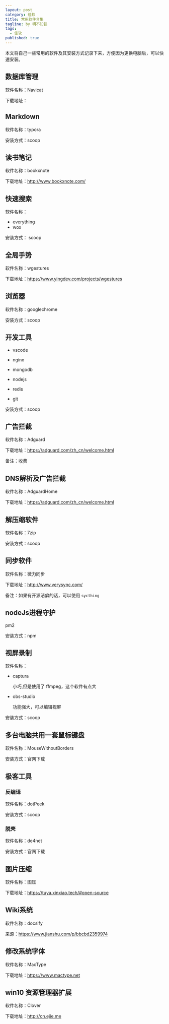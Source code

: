 ```yaml
---
layout: post
category: 佳软
title: 常用软件合集
tagline: by 明不知昔
tags: 
  - 佳软
published: true
---
```


本文将自己一些常用的软件及其安装方式记录下来，方便因为更换电脑后，可以快速安装。

<!--more-->

## 数据库管理

软件名称：Navicat

下载地址：

## Markdown

软件名称：typora

安装方式：scoop

## 读书笔记

软件名称：bookxnote

下载地址：http://www.bookxnote.com/

## 快速搜索

软件名称：

- everything
- wox

安装方式： scoop

## 全局手势

软件名称：wgestures

下载地址：https://www.yingdev.com/projects/wgestures

## 浏览器

软件名称：googlechrome

安装方式：scoop

## 开发工具

- vscode

- nginx

- mongodb
- nodejs

- redis

- git

安装方式：scoop

## 广告拦截

软件名称：Adguard

下载地址：https://adguard.com/zh_cn/welcome.html

备注：收费

## DNS解析及广告拦截

软件名称：AdguardHome

下载地址：https://adguard.com/zh_cn/welcome.html

## 解压缩软件

软件名称：7zip

安装方式：scoop

## 同步软件

软件名称：微力同步

下载地址：http://www.verysync.com/

备注：如果有开源洁癖的话，可以使用 `sycthing`

## nodeJs进程守护

pm2

安装方式：npm

## 视屏录制

软件名称：

- captura

  小巧,但是使用了 ffmpeg，这个软件有点大

- obs-studio

  功能强大，可以编辑视屏

安装方式：scoop

## 多台电脑共用一套鼠标键盘

软件名称：MouseWithoutBorders

安装方式：官网下载

## 极客工具

### 反编译

软件名称：dotPeek

安装方式：scoop

### 脱壳

软件名称：de4net

安装方式：官网下载

## 图片压缩

软件名称：图压

下载地址：https://tuya.xinxiao.tech/#open-source

## Wiki系统

软件名称：docsify

来源：https://www.jianshu.com/p/bbcbd2359974

## 修改系统字体

软件名称：MacType

下载地址：https://www.mactype.net

## win10 资源管理器扩展

软件名称：Clover

下载地址：http://cn.ejie.me